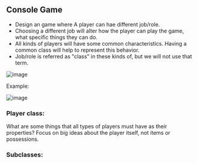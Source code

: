 ## Console Game

* Design an game where A player can hae different job/role.
* Choosing a different job will alter how the player can play the game, what specific things they can do.
* All kinds of players will have some common characteristics. Having a common class will help to represent this behavior.
* Job/role is referred as "class" in these kinds of, but we will not use that term.

![image](https://github.com/novillo-cs/apcsa_material/assets/123229891/53bbe3cd-604e-464c-88a3-eb37a78af754)

Example:

![image](https://github.com/novillo-cs/apcsa_material/assets/123229891/e13f82b2-85d9-481e-bd8d-242bb9a30035)

### Player class:
What are some things that all types of players must have as their properties? Focus on big ideas about the player itself, not items or possessions. 

### Subclasses:

